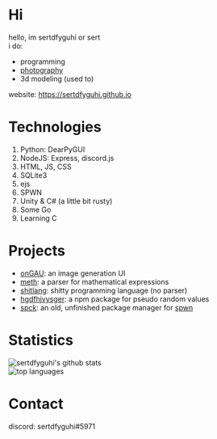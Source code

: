 # Hi
hello, im sertdfyguhi or sert  
i do:
- programming
- [photography](https://sertdfyguhi.github.io/photography.html)  
- 3d modeling (used to)

website: https://sertdfyguhi.github.io

# Technologies
1. Python: DearPyGUI
2. NodeJS: Express, discord.js
3. HTML, JS, CSS
4. SQLite3
5. ejs
6. SPWN
7. Unity & C# (a little bit rusty)
8. Some Go
9. Learning C

# Projects
- [onGAU](https://github.com/sertdfyguhi/onGAU): an image generation UI
- [meth](https://github.com/sertdfyguhi/meth): a parser for mathematical expressions
- [shitlang](https://github.com/sertdfyguhi/shitlang): shitty programming language (no parser)
- [hgdfhjvysger](https://github.com/sertdfyguhi/hgdfhjvysger): a npm package for pseudo random values
- [spck](https://github.com/sertdfyguhi/spck-server): an old, unfinished package manager for [spwn](https://github.com/Spu7Nix/SPWN-language)

# Statistics
![sertdfyguhi's github stats](https://github-readme-stats.vercel.app/api?username=sertdfyguhi&show_icons=true&theme=dracula)  
![top languages](https://github-readme-stats.vercel.app/api/top-langs?username=sertdfyguhi&layout=compact&theme=dracula)  

# Contact
discord: sertdfyguhi#5971

